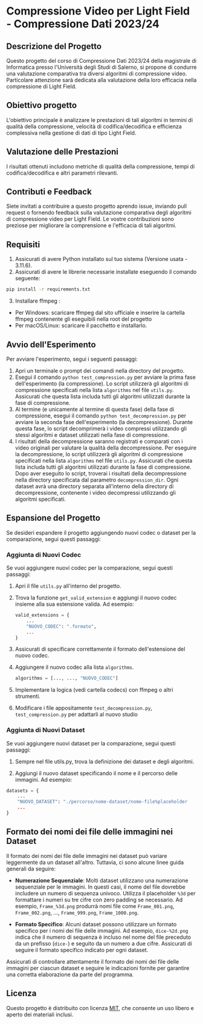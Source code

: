 # Compressione Video per Light Field - Compressione Dati 2023/24

## Descrizione del Progetto

Questo progetto del corso di Compressione Dati 2023/24 della magistrale di Informatica presso l'Università degli Studi di Salerno, si propone di condurre una valutazione comparativa tra diversi algoritmi di compressione video. Particolare attenzione sarà dedicata alla valutazione della loro efficacia nella compressione di Light Field. 

## Obiettivo progetto
L'obiettivo principale è analizzare le prestazioni di tali algoritmi in termini di qualità della compressione, velocità di codifica/decodifica e efficienza complessiva nella gestione di dati di tipo Light Field.

## Valutazione delle Prestazioni

I risultati ottenuti includono metriche di qualità della compressione, tempi di codifica/decodifica e altri parametri rilevanti.

## Contributi e Feedback

Siete invitati a contribuire a questo progetto aprendo issue, inviando pull request o fornendo feedback sulla valutazione comparativa degli algoritmi di compressione video per Light Field. Le vostre contribuzioni sono preziose per migliorare la comprensione e l'efficacia di tali algoritmi.

## Requisiti
1. Assicurati di avere Python installato sul tuo sistema (Versione usata - 3.11.6).
2. Assicurati di avere le librerie necessarie installate eseguendo il comando seguente:
```sh
pip install -r requirements.txt
```
3. Installare ffmpeg :
- Per Windows: scaricare ffmpeg dal sito ufficiale e inserire la cartella ffmpeg contenente gli eseguibili nella root del progetto
- Per macOS/Linux: scaricare il pacchetto e installarlo.

## Avvio dell'Esperimento

Per avviare l'esperimento, segui i seguenti passaggi:
1. Apri un terminale o prompt dei comandi nella directory del progetto.
2. Esegui il comando `python test_compression.py` per avviare la prima fase dell'esperimento (la compressione). Lo script utilizzerà gli algoritmi di compressione specificati nella lista `algorithms` nel file `utils.py`. Assicurati che questa lista includa tutti gli algoritmi utilizzati durante la fase di compressione.
3. Al termine (e unicamente al termine di questa fase) della fase di compressione, esegui il comando `python test_decompression.py` per avviare la seconda fase dell'esperimento (la decompressione).
Durante questa fase, lo script decomprimerà i video compressi utilizzando gli stessi algoritmi e dataset utilizzati nella fase di compressione. 
4. I risultati della decompressione saranno registrati e comparati con i video originali per valutare la qualità della decompressione. Per eseguire la decompressione, lo script utilizzerà gli algoritmi di compressione specificati nella lista `algorithms` nel file `utils.py`. Assicurati che questa lista includa tutti gli algoritmi utilizzati durante la fase di compressione. Dopo aver eseguito lo script, troverai i risultati della decompressione nella directory specificata dal parametro `decompression_dir`. Ogni dataset avrà una directory separata all'interno della directory di decompressione, contenente i video decompressi utilizzando gli algoritmi specificati.

## Espansione del Progetto

Se desideri espandere il progetto aggiungendo nuovi codec o dataset per la comparazione, segui questi passaggi:

### Aggiunta di Nuovi Codec

Se vuoi aggiungere nuovi codec per la comparazione, segui questi passaggi:

1. Apri il file `utils.py` all'interno del progetto.
2. Trova la funzione `get_valid_extension` e aggiungi il nuovo codec insieme alla sua estensione valida. Ad esempio:
   
   ```python
   valid_extensions = {
       ...
       "NUOVO_CODEC": ".formato",
       ...
   }
   ```
3. Assicurati di specificare correttamente il formato dell'estensione del nuovo codec.
4. Aggiungere il nuovo codec alla lista `algorithms`. 
   ```python
   algorithms = [..., ..., "NUOVO_CODEC"]
   ```
5. Implementare la logica (vedi cartella codecs) con ffmpeg o altri strumenti.
6. Modificare i file appositamente `test_decompression.py`, `test_compression.py` per adattarli al nuovo studio

### Aggiunta di Nuovi Dataset
Se vuoi aggiungere nuovi dataset per la comparazione, segui questi passaggi:

1. Sempre nel file utils.py, trova la definizione dei dataset e degli algoritmi.

2. Aggiungi il nuovo dataset specificando il nome e il percorso delle immagini. Ad esempio:

```python
datasets = {
    ...
    "NUOVO_DATASET": "./percorso/nome-dataset/nome-file%placeholder
    ...
}
```
## Formato dei nomi dei file delle immagini nei Dataset

Il formato dei nomi dei file delle immagini nei dataset può variare leggermente da un dataset all'altro. Tuttavia, ci sono alcune linee guida generali da seguire:

- **Numerazione Sequenziale**: Molti dataset utilizzano una numerazione sequenziale per le immagini. In questi casi, il nome del file dovrebbe includere un numero di sequenza univoco. Utilizza il placeholder `%3d` per formattare i numeri su tre cifre con zero padding se necessario. Ad esempio, `Frame_%3d.png` produrrà nomi file come `Frame_001.png`, `Frame_002.png`, ..., `Frame_999.png`, `Frame_1000.png`.

- **Formato Specifico**: Alcuni dataset possono utilizzare un formato specifico per i nomi dei file delle immagini. Ad esempio, `dice-%2d.png` indica che il numero di sequenza è incluso nel nome del file preceduto da un prefisso (`dice-`) e seguito da un numero a due cifre. Assicurati di seguire il formato specifico indicato per ogni dataset.

Assicurati di controllare attentamente il formato dei nomi dei file delle immagini per ciascun dataset e seguire le indicazioni fornite per garantire una corretta elaborazione da parte del programma.


## Licenza

Questo progetto è distribuito con licenza [MIT](LICENSE), che consente un uso libero e aperto dei materiali inclusi.



